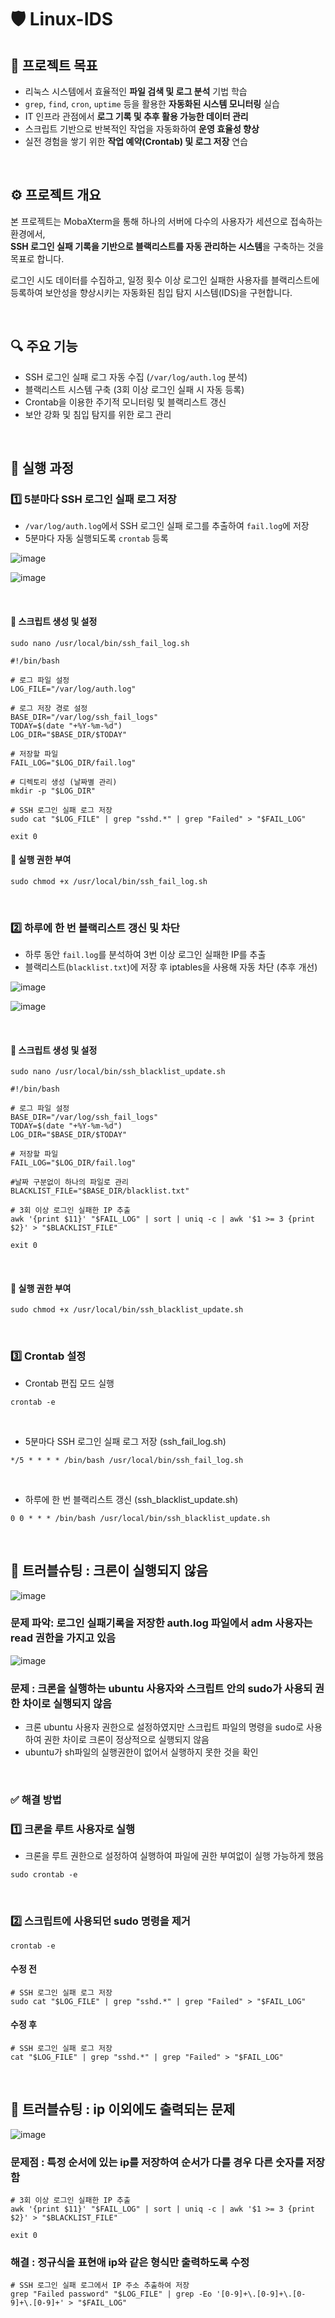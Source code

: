 # 🛡️ Linux-IDS

## 🎯 프로젝트 목표

- 리눅스 시스템에서 효율적인 **파일 검색 및 로그 분석** 기법 학습  
- `grep`, `find`, `cron`, `uptime` 등을 활용한 **자동화된 시스템 모니터링** 실습  
- IT 인프라 관점에서 **로그 기록 및 추후 활용 가능한 데이터 관리**  
- 스크립트 기반으로 반복적인 작업을 자동화하여 **운영 효율성 향상**  
- 실전 경험을 쌓기 위한 **작업 예약(Crontab) 및 로그 저장** 연습 

<br>

## ⚙️ 프로젝트 개요
본 프로젝트는 MobaXterm을 통해 하나의 서버에 다수의 사용자가 세션으로 접속하는 환경에서,  
**SSH 로그인 실패 기록을 기반으로 블랙리스트를 자동 관리하는 시스템**을 구축하는 것을 목표로 합니다.<br>

로그인 시도 데이터를 수집하고, 일정 횟수 이상 로그인 실패한 사용자를 블랙리스트에 등록하여 보안성을 향상시키는 자동화된 침입 탐지 시스템(IDS)을 구현합니다.

<br>

## 🔍 주요 기능
- SSH 로그인 실패 로그 자동 수집 (`/var/log/auth.log` 분석)
- 블랙리스트 시스템 구축 (3회 이상 로그인 실패 시 자동 등록)
- Crontab을 이용한 주기적 모니터링 및 블랙리스트 갱신
- 보안 강화 및 침입 탐지를 위한 로그 관리

<br>

## 📝 실행 과정
### **1️⃣ 5분마다 SSH 로그인 실패 로그 저장**
- `/var/log/auth.log`에서 SSH 로그인 실패 로그를 추출하여 `fail.log`에 저장
- 5분마다 자동 실행되도록 `crontab` 등록

![image](https://github.com/user-attachments/assets/df2fe429-d384-4120-8252-f62a9890caa9)


![image](https://github.com/user-attachments/assets/52139ce3-6f0c-4f78-9cd8-d649d16f3dc5)


<br>

#### **📌 스크립트 생성 및 설정**
```
sudo nano /usr/local/bin/ssh_fail_log.sh

#!/bin/bash

# 로그 파일 설정
LOG_FILE="/var/log/auth.log"

# 로그 저장 경로 설정
BASE_DIR="/var/log/ssh_fail_logs"
TODAY=$(date "+%Y-%m-%d")
LOG_DIR="$BASE_DIR/$TODAY"

# 저장할 파일
FAIL_LOG="$LOG_DIR/fail.log"

# 디렉토리 생성 (날짜별 관리)
mkdir -p "$LOG_DIR"

# SSH 로그인 실패 로그 저장
sudo cat "$LOG_FILE" | grep "sshd.*" | grep "Failed" > "$FAIL_LOG"

exit 0
```

#### **📌 실행 권한 부여**
```
sudo chmod +x /usr/local/bin/ssh_fail_log.sh
```

<br>

### **2️⃣ 하루에 한 번 블랙리스트 갱신 및 차단**
- 하루 동안 `fail.log`를 분석하여 3번 이상 로그인 실패한 IP를 추출
- 블랙리스트(`blacklist.txt`)에 저장 후 iptables을 사용해 자동 차단 (추후 개선)

![image](https://github.com/user-attachments/assets/15b7a83f-5047-442f-86d4-9805e7537213)

![image](https://github.com/user-attachments/assets/e4244827-75b9-40fe-8b4c-6b9bac21cd20)


<br>

#### **📌 스크립트 생성 및 설정**
```
sudo nano /usr/local/bin/ssh_blacklist_update.sh

#!/bin/bash

# 로그 파일 설정
BASE_DIR="/var/log/ssh_fail_logs"
TODAY=$(date "+%Y-%m-%d")
LOG_DIR="$BASE_DIR/$TODAY"

# 저장할 파일
FAIL_LOG="$LOG_DIR/fail.log"

#날짜 구분없이 하나의 파일로 관리
BLACKLIST_FILE="$BASE_DIR/blacklist.txt"

# 3회 이상 로그인 실패한 IP 추출
awk '{print $11}' "$FAIL_LOG" | sort | uniq -c | awk '$1 >= 3 {print $2}' > "$BLACKLIST_FILE"

exit 0
```

<br>

#### **📌 실행 권한 부여**
```
sudo chmod +x /usr/local/bin/ssh_blacklist_update.sh
```

<br>

### **3️⃣ Crontab 설정**
- Crontab 편집 모드 실행
```
crontab -e
```

<br>

- 5분마다 SSH 로그인 실패 로그 저장 (ssh_fail_log.sh)
```
*/5 * * * * /bin/bash /usr/local/bin/ssh_fail_log.sh
```

<br>

- 하루에 한 번 블랙리스트 갱신 (ssh_blacklist_update.sh)
```
0 0 * * * /bin/bash /usr/local/bin/ssh_blacklist_update.sh
```
<br>

## 🚨 트러블슈팅 : 크론이 실행되지 않음
![image](https://github.com/user-attachments/assets/385b9d42-c0aa-4eb8-b43d-2491b25d3c34)


### 문제 파악: 로그인 실패기록을 저장한 auth.log 파일에서 adm 사용자는 read 권한을 가지고 있음

![image](https://github.com/user-attachments/assets/ab0a78f8-0fc5-4107-a2e6-47156b44048d)


### 문제 : 크론을 실행하는 ubuntu 사용자와 스크립트 안의 sudo가 사용되 권한 차이로 실행되지 않음

- 크론 ubuntu 사용자 권한으로 설정하였지만 스크립트 파일의 명령을 sudo로 사용하여 권한 차이로 크론이 정상적으로 실행되지 않음
- ubuntu가 sh파일의 실행권한이 없어서 실행하지 못한 것을 확인

<br>

### ✅ 해결 방법

### 1️⃣ 크론을 루트 사용자로 실행

- 크론을 루트 권한으로 설정하여 실행하여 파일에 권한 부여없이 실행 가능하게 했음

```
sudo crontab -e

```

<br>

### 2️⃣ 스크립트에 사용되던 sudo 명령을 제거

```
crontab -e

```

#### 수정 전

```
# SSH 로그인 실패 로그 저장
sudo cat "$LOG_FILE" | grep "sshd.*" | grep "Failed" > "$FAIL_LOG"

```

#### 수정 후

```
# SSH 로그인 실패 로그 저장
cat "$LOG_FILE" | grep "sshd.*" | grep "Failed" > "$FAIL_LOG"

```

<br>


## 🚨 트러블슈팅 : ip 이외에도 출력되는 문제

![image](https://github.com/user-attachments/assets/07938c2f-4bfe-4d0c-955d-92746dc903c1)



### 문제점 : 특정 순서에 있는 ip를 저장하여 순서가 다를 경우 다른 숫자를 저장함
```
# 3회 이상 로그인 실패한 IP 추출
awk '{print $11}' "$FAIL_LOG" | sort | uniq -c | awk '$1 >= 3 {print $2}' > "$BLACKLIST_FILE"

exit 0
```


### 해결 : 정규식을 표현애 ip와 같은 형식만 출력하도록 수정
```
# SSH 로그인 실패 로그에서 IP 주소 추출하여 저장
grep "Failed password" "$LOG_FILE" | grep -Eo '[0-9]+\.[0-9]+\.[0-9]+\.[0-9]+' > "$FAIL_LOG"
```


